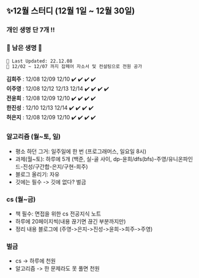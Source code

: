 ## ✨12월 스터디 (12월 1일 ~ 12월 30일)
### 개인 생명 단 7개 !!
### 🔸 남은 생명 🔸    
```sh
📝 Last Updated: 22.12.08      
🐛 12/02 ~ 12/07 까지 잡페어 자소서 및 컨설팅으로 전원 공가    
```
**김희주** : 12/08 12/09 12/10 ✔️ ✔️ ✔️ ✔️    
**이주영** : 12/08 12/12 12/13 12/14 ✔️ ✔️ ✔️ ✔️   
**전윤희** : 12/08 12/09 12/10 ✔️ ✔️ ✔️ ✔️   
**한진성** : 12/10 12/13 12/14 ✔️ ✔️ ✔️ ✔️     
**허은지** : 12/08 12/09 12/10 ✔️ ✔️ ✔️ ✔️    


### 알고리즘 (월~토, 일)
- 평소 하던 그거: 일주일에 한 번 (프로그래머스, 일요일 8시)
- 과제(월~토): 하루에 5개 (백준, 실-골 사이, dp-윤희/dfs(bfs)-주영/유니온파인드-진성/구간합-은지/구현-희주)
- 블로그 올리기: 자유
- 깃에는 필수 -> 깃에 없다? 벌금

### cs (월~금)
- 책 필수: 면접을 위한 cs 전공지식 노트
- 하루에 20페이지씩(내용 끊기면 끊긴 부분까지만)
- 정리 내용 블로그에 (주영->은지->진성->윤희->희주->주영)

### 벌금
- cs -> 하루에 천원
- 알고리즘 -> 한 문제라도 못 풀면 천원
